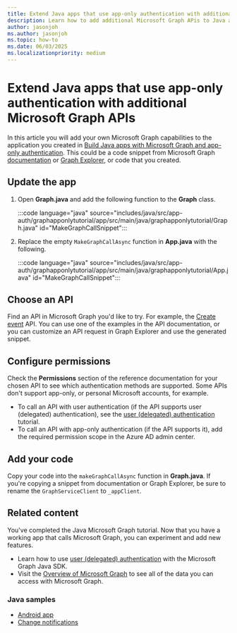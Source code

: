 ```yaml
---
title: Extend Java apps that use app-only authentication with additional Microsoft Graph APIs
description: Learn how to add additional Microsoft Graph APis to Java apps
author: jasonjoh
ms.author: jasonjoh
ms.topic: how-to
ms.date: 06/03/2025
ms.localizationpriority: medium
---
```


# Extend Java apps that use app-only authentication with additional Microsoft Graph APIs

In this article you will add your own Microsoft Graph capabilities to the application you created in [Build Java apps with Microsoft Graph and app-only authentication](java-app-only.md). This could be a code snippet from Microsoft Graph [documentation](/graph/api/overview) or [Graph Explorer](https://developer.microsoft.com/graph/graph-explorer), or code that you created.

## Update the app

1. Open **Graph.java** and add the following function to the **Graph** class.

    :::code language="java" source="includes/java/src/app-auth/graphapponlytutorial/app/src/main/java/graphapponlytutorial/Graph.java" id="MakeGraphCallSnippet":::

1. Replace the empty `MakeGraphCallAsync` function in **App.java** with the following.

    :::code language="java" source="includes/java/src/app-auth/graphapponlytutorial/app/src/main/java/graphapponlytutorial/App.java" id="MakeGraphCallSnippet":::

## Choose an API

Find an API in Microsoft Graph you'd like to try. For example, the [Create event](/graph/api/user-post-events) API. You can use one of the examples in the API documentation, or you can customize an API request in Graph Explorer and use the generated snippet.

## Configure permissions

Check the **Permissions** section of the reference documentation for your chosen API to see which authentication methods are supported. Some APIs don't support app-only, or personal Microsoft accounts, for example.

- To call an API with user authentication (if the API supports user (delegated) authentication),  see the [user (delegated) authentication](/graph/tutorials/java) tutorial.
- To call an API with app-only authentication (if the API supports it), add the required permission scope in the Azure AD admin center.

## Add your code

Copy your code into the `makeGraphCallAsync` function in **Graph.java**. If you're copying a snippet from documentation or Graph Explorer, be sure to rename the `GraphServiceClient` to `_appClient`.

## Related content

You've completed the Java Microsoft Graph tutorial. Now that you have a working app that calls Microsoft Graph, you can experiment and add new features.

- Learn how to use [user (delegated) authentication](/graph/tutorials/java) with the Microsoft Graph Java SDK.
- Visit the [Overview of Microsoft Graph](/graph/overview) to see all of the data you can access with Microsoft Graph.

### Java samples

- [Android app](https://github.com/microsoftgraph/msgraph-training-android)
- [Change notifications](https://github.com/microsoftgraph/java-spring-webhooks-sample)
